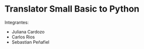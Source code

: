 # Translator Small Basic to Python

Integrantes:
- Juliana Cardozo 
- Carlos Rios
- Sebastian Peñafiel
